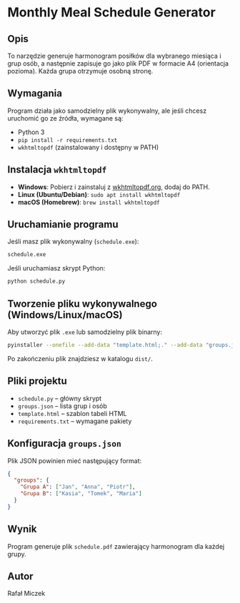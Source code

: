 # Monthly Meal Schedule Generator

## Opis
To narzędzie generuje harmonogram posiłków dla wybranego miesiąca i grup osób, a następnie zapisuje go jako plik PDF w formacie A4 (orientacja pozioma). Każda grupa otrzymuje osobną stronę.

## Wymagania
Program działa jako samodzielny plik wykonywalny, ale jeśli chcesz uruchomić go ze źródła, wymagane są:
- Python 3
- `pip install -r requirements.txt`
- `wkhtmltopdf` (zainstalowany i dostępny w PATH)

## Instalacja `wkhtmltopdf`
- **Windows**: Pobierz i zainstaluj z [wkhtmltopdf.org](https://wkhtmltopdf.org/downloads.html), dodaj do PATH.
- **Linux (Ubuntu/Debian)**: `sudo apt install wkhtmltopdf`
- **macOS (Homebrew)**: `brew install wkhtmltopdf`

## Uruchamianie programu
Jeśli masz plik wykonywalny (`schedule.exe`):
```sh
schedule.exe
```

Jeśli uruchamiasz skrypt Python:
```sh
python schedule.py
```

## Tworzenie pliku wykonywalnego (Windows/Linux/macOS)
Aby utworzyć plik `.exe` lub samodzielny plik binarny:
```sh
pyinstaller --onefile --add-data "template.html;." --add-data "groups.json;." --hidden-import jinja2 schedule.py
```
Po zakończeniu plik znajdziesz w katalogu `dist/`.

## Pliki projektu
- `schedule.py` – główny skrypt
- `groups.json` – lista grup i osób
- `template.html` – szablon tabeli HTML
- `requirements.txt` – wymagane pakiety

## Konfiguracja `groups.json`
Plik JSON powinien mieć następujący format:
```json
{
  "groups": {
    "Grupa A": ["Jan", "Anna", "Piotr"],
    "Grupa B": ["Kasia", "Tomek", "Maria"]
  }
}
```

## Wynik
Program generuje plik `schedule.pdf` zawierający harmonogram dla każdej grupy.

## Autor
Rafał Miczek

